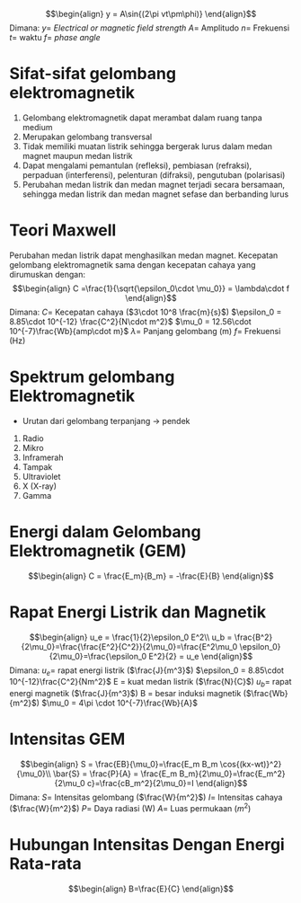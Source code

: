 $$\begin{align}
y = A\sin{(2\pi vt\pm\phi)}
\end{align}$$
Dimana:
$y =$ *Electrical or magnetic field strength*
$A =$ Amplitudo
$n =$ Frekuensi
$t =$ waktu
$f =$ *phase angle*

# Sifat-sifat gelombang elektromagnetik
1. Gelombang elektromagnetik dapat merambat dalam ruang tanpa medium
2. Merupakan gelombang transversal
3. Tidak memiliki muatan listrik sehingga bergerak lurus dalam medan magnet maupun medan listrik
4. Dapat mengalami pemantulan (refleksi), pembiasan (refraksi), perpaduan (interferensi), pelenturan (difraksi), pengutuban (polarisasi)
5. Perubahan medan listrik dan medan magnet terjadi secara bersamaan, sehingga medan listrik dan medan magnet sefase dan berbanding lurus

# Teori Maxwell
Perubahan medan listrik dapat menghasilkan medan magnet. Kecepatan gelombang elektromagnetik sama dengan kecepatan cahaya yang dirumuskan dengan:
$$\begin{align}
C =\frac{1}{\sqrt{\epsilon_0\cdot \mu_0}} = \lambda\cdot f
\end{align}$$
Dimana:
$C =$ Kecepatan cahaya ($3\cdot 10^8 \frac{m}{s}$)
$\epsilon_0 = 8.85\cdot 10^{-12} \frac{C^2}{N\cdot m^2}$
$\mu_0 = 12.56\cdot 10^{-7}\frac{Wb}{amp\cdot m}$
$\lambda =$ Panjang gelombang (m)
$f =$ Frekuensi (Hz)

# Spektrum gelombang Elektromagnetik
- Urutan dari gelombang terpanjang -> pendek
1. Radio
2. Mikro
3. Inframerah
4. Tampak
5. Ultraviolet
6. X (X-ray)
7. Gamma

# Energi dalam Gelombang Elektromagnetik (GEM)
$$\begin{align}
C = \frac{E_m}{B_m} = -\frac{E}{B}
\end{align}$$
# Rapat Energi Listrik dan Magnetik
$$\begin{align}
u_e = \frac{1}{2}\epsilon_0 E^2\\
u_b = \frac{B^2}{2\mu_0}=\frac{\frac{E^2}{C^2}}{2\mu_0}=\frac{E^2\mu_0 \epsilon_0}{2\mu_0}=\frac{\epsilon_0 E^2}{2} = u_e
\end{align}$$
Dimana:
$u_e =$ rapat energi listrik ($\frac{J}{m^3}$)
$\epsilon_0 = 8.85\cdot 10^{-12}\frac{C^2}{Nm^2}$
E = kuat medan listrik ($\frac{N}{C}$)
$u_b =$ rapat energi magnetik ($\frac{J}{m^3}$)
B = besar induksi magnetik ($\frac{Wb}{m^2}$)
$\mu_0 = 4\pi \cdot 10^{-7}\frac{Wb}{A}$

# Intensitas GEM
$$\begin{align}
S = \frac{EB}{\mu_0}=\frac{E_m B_m \cos{(kx-wt)}^2}{\mu_0}\\
\bar{S} = \frac{P}{A} = \frac{E_m B_m}{2\mu_0}=\frac{E_m^2}{2\mu_0 c}=\frac{cB_m^2}{2\mu_0}=I
\end{align}$$
Dimana:
$S =$ Intensitas gelombang ($\frac{W}{m^2}$)
$I =$ Intensitas cahaya ($\frac{W}{m^2}$)
$P =$ Daya radiasi (W)
$A =$ Luas permukaan ($m^2$)
# Hubungan Intensitas Dengan Energi Rata-rata
$$\begin{align}
B=\frac{E}{C}
\end{align}$$